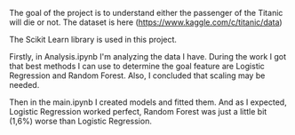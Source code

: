 The goal of the project is to understand either the passenger of the Titanic will die or not. The dataset is here (https://www.kaggle.com/c/titanic/data)

The Scikit Learn library is used in this project.

Firstly, in Analysis.ipynb I'm analyzing the data I have. During the work I got that best methods I can use to determine the goal feature are Logistic Regression and Random Forest. Also, I concluded that scaling may be needed.

Then in the main.ipynb I created models and fitted them. And as I expected, Logistic Regression worked perfect, Random Forest was just a little bit (1,6%) worse than Logistic Regression.

